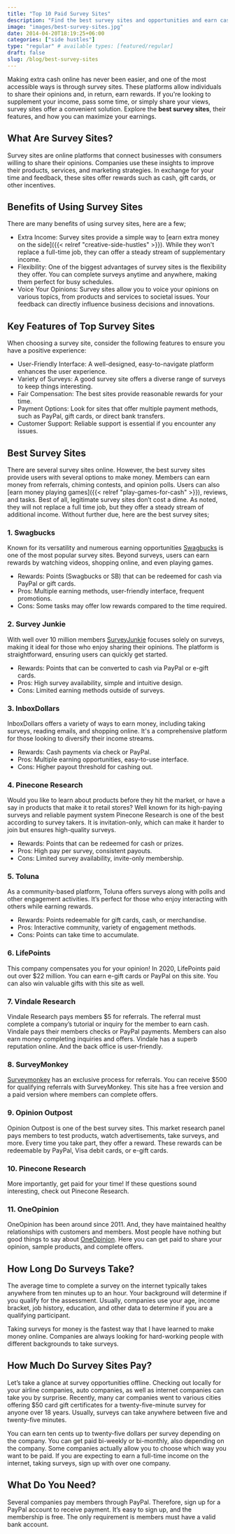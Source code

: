 ```yaml
---
title: "Top 10 Paid Survey Sites"
description: "Find the best survey sites and opportunities and earn cash, rewards, or gift cards. Get paid top dollar opinions completing questionnaires."
image: "images/best-survey-sites.jpg"
date: 2014-04-20T18:19:25+06:00
categories: ["side hustles"]
type: "regular" # available types: [featured/regular]
draft: false
slug: /blog/best-survey-sites
---
```


Making extra cash online has never been easier, and one of the most accessible ways is through survey sites. These platforms allow individuals to share their opinions and, in return, earn rewards. If you're looking to supplement your income, pass some time, or simply share your views, survey sites offer a convenient solution. Explore the **best survey sites**, their features, and how you can maximize your earnings.

## What Are Survey Sites?

Survey sites are online platforms that connect businesses with consumers willing to share their opinions. Companies use these insights to improve their products, services, and marketing strategies. In exchange for your time and feedback, these sites offer rewards such as cash, gift cards, or other incentives.

## Benefits of Using Survey Sites

There are many benefits of using survey sites, here are a few;

* Extra Income: Survey sites provide a simple way to [earn extra money on the side]({{< relref "creative-side-hustles" >}}). While they won't replace a full-time job, they can offer a steady stream of supplementary income.
* Flexibility: One of the biggest advantages of survey sites is the flexibility they offer. You can complete surveys anytime and anywhere, making them perfect for busy schedules.
* Voice Your Opinions: Survey sites allow you to voice your opinions on various topics, from products and services to societal issues. Your feedback can directly influence business decisions and innovations.

## Key Features of Top Survey Sites

When choosing a survey site, consider the following features to ensure you have a positive experience:

* User-Friendly Interface: A well-designed, easy-to-navigate platform enhances the user experience.
* Variety of Surveys: A good survey site offers a diverse range of surveys to keep things interesting.
* Fair Compensation: The best sites provide reasonable rewards for your time.
* Payment Options: Look for sites that offer multiple payment methods, such as PayPal, gift cards, or direct bank transfers.
* Customer Support: Reliable support is essential if you encounter any issues.

## Best Survey Sites

There are several survey sites online. However, the best survey sites provide users with several options to make money. Members can earn money from referrals, chiming contests, and opinion polls. Users can also [earn money playing games]({{< relref "play-games-for-cash" >}}), reviews, and tasks. Best of all, legitimate survey sites don’t cost a dime. As noted, they will not replace a full time job, but they offer a steady stream of additional income. Without further due, here are the best survey sites;

### 1. Swagbucks

Known for its versatility and numerous earning opportunities [Swagbucks](https://www.swagbucks.com/) is one of the most popular survey sites. Beyond surveys, users can earn rewards by watching videos, shopping online, and even playing games.

* Rewards: Points (Swagbucks or SB) that can be redeemed for cash via PayPal or gift cards.
* Pros: Multiple earning methods, user-friendly interface, frequent promotions.
* Cons: Some tasks may offer low rewards compared to the time required.

### 2. Survey Junkie

With well over 10 million members [SurveyJunkie](https://www.surveyjunkie.com/) focuses solely on surveys, making it ideal for those who enjoy sharing their opinions. The platform is straightforward, ensuring users can quickly get started.

* Rewards: Points that can be converted to cash via PayPal or e-gift cards.
* Pros: High survey availability, simple and intuitive design.
* Cons: Limited earning methods outside of surveys.

### 3. InboxDollars

InboxDollars offers a variety of ways to earn money, including taking surveys, reading emails, and shopping online. It's a comprehensive platform for those looking to diversify their income streams.

* Rewards: Cash payments via check or PayPal.
* Pros: Multiple earning opportunities, easy-to-use interface.
* Cons: Higher payout threshold for cashing out.

### 4. Pinecone Research

Would you like to learn about products before they hit the market, or have a say in products that make it to retail stores?  Well known for its high-paying surveys and reliable payment system Pinecone Research is one of the best according to survey takers. It is invitation-only, which can make it harder to join but ensures high-quality surveys.

* Rewards: Points that can be redeemed for cash or prizes.
* Pros: High pay per survey, consistent payouts.
* Cons: Limited survey availability, invite-only membership.

### 5. Toluna

As a community-based platform, Toluna offers surveys along with polls and other engagement activities. It’s perfect for those who enjoy interacting with others while earning rewards.

* Rewards: Points redeemable for gift cards, cash, or merchandise.
* Pros: Interactive community, variety of engagement methods.
* Cons: Points can take time to accumulate.

### 6. LifePoints

This company compensates you for your opinion! In 2020, LifePoints paid out over $22 million. You can earn e-gift cards or PayPal on this site. You can also win valuable gifts with this site as well.

### 7. Vindale Research

Vindale Research pays members $5 for referrals. The referral must complete a company’s tutorial or inquiry for the member to earn cash. Vindale pays their members checks or PayPal payments. Members can also earn money completing inquiries and offers. Vindale has a superb reputation online. And the back office is user-friendly.

### 8. SurveyMonkey

[Surveymonkey](https://www.surveymonkey.com/) has an exclusive process for referrals. You can receive $500 for qualifying referrals with SurveyMonkey. This site has a free version and a paid version where members can complete offers.

### 9. Opinion Outpost

Opinion Outpost is one of the best survey sites. This market research panel pays members to test products, watch advertisements, take surveys, and more. Every time you take part, they offer a reward. These rewards can be redeemable by PayPal, Visa debit cards, or e-gift cards.

### 10. Pinecone Research

  More importantly, get paid for your time! If these questions sound interesting, check out Pinecone Research.

### 11. OneOpinion

OneOpinion has been around since 2011. And, they have maintained healthy relationships with customers and members. Most people have nothing but good things to say about [OneOpinion](https://www.oneopinion.com/). Here you can get paid to share your opinion, sample products, and complete offers.

## How Long Do Surveys Take?

The average time to complete a survey on the internet typically takes anywhere from ten minutes up to an hour. Your background will determine if you qualify for the assessment. Usually, companies use your age, income bracket, job history, education, and other data to determine if you are a qualifying participant.

Taking surveys for money is the fastest way that I have learned to make money online. Companies are always looking for hard-working people with different backgrounds to take surveys.

## How Much Do Survey Sites Pay?

Let’s take a glance at survey opportunities offline. Checking out locally for your airline companies, auto companies, as well as internet companies can take you by surprise. Recently, many car companies went to various cities offering $50 card gift certificates for a twenty-five-minute survey for anyone over 18 years. Usually, surveys can take anywhere between five and twenty-five minutes.

You can earn ten cents up to twenty-five dollars per survey depending on the company. You can get paid bi-weekly or bi-monthly, also depending on the company. Some companies actually allow you to choose which way you want to be paid. If you are expecting to earn a full-time income on the internet, taking surveys, sign up with over one company.

## What Do You Need?

Several companies pay members through PayPal. Therefore, sign up for a PayPal account to receive payment. It’s easy to sign up, and the membership is free. The only requirement is members must have a valid bank account.
